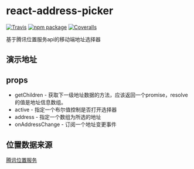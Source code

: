 # react-address-picker

[![Travis][build-badge]][build]
[![npm package][npm-badge]][npm]
[![Coveralls][coveralls-badge]][coveralls]

基于腾讯位置服务api的移动端地址选择器

## 演示地址

## props

- getChildren - 获取下一级地址数据的方法，应该返回一个promise，resolve的值是地址信息数组。
- active - 指定一个布尔值控制是否打开选择器
- address - 指定一个数组为所选的地址
- onAddressChange - 订阅一个地址变更事件


## 位置数据来源

[腾讯位置服务](URL 'http://lbs.qq.com/webservice_v1/index.html')

[build-badge]: https://img.shields.io/travis/user/repo/master.png?style=flat-square
[build]: https://travis-ci.org/user/repo

[npm-badge]: https://img.shields.io/npm/v/npm-package.png?style=flat-square
[npm]: https://www.npmjs.org/package/npm-package

[coveralls-badge]: https://img.shields.io/coveralls/user/repo/master.png?style=flat-square
[coveralls]: https://coveralls.io/github/user/repo
